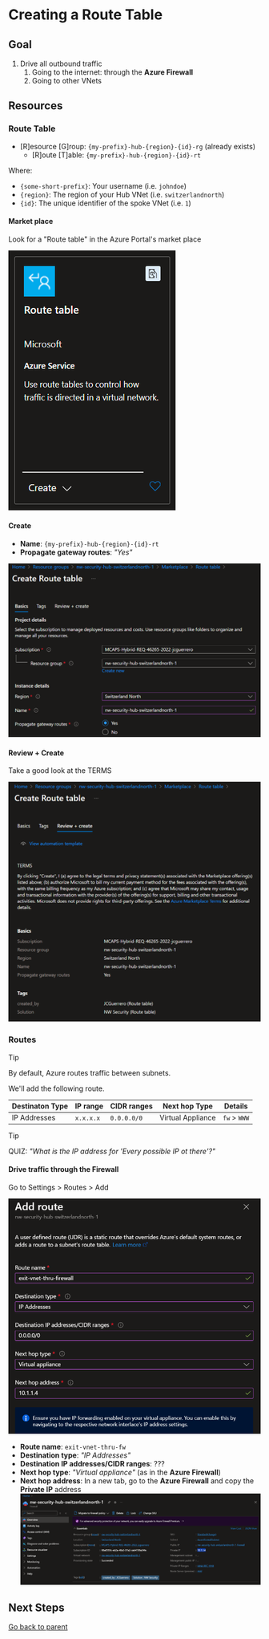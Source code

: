 # Creating a Route Table

## Goal

1. Drive all outbound traffic
   1. Going to the internet: through the **Azure Firewall**
   1. Going to other VNets

## Resources

### Route Table

- [R]esource [G]roup: `{my-prefix}-hub-{region}-{id}-rg` (already exists)
  - [R]oute [T]able: `{my-prefix}-hub-{region}-{id}-rt`

Where:

- `{some-short-prefix}`: Your username (i.e. `johndoe`)
- `{region}`: The region of your Hub VNet (i.e. `switzerlandnorth`)
- `{id}`: The unique identifier of the spoke VNet (i.e. `1`)

#### Market place

Look for a "Route table" in the Azure Portal's market place

![Market place](../../../../assets/img/azure/market/rt/logo.png)

#### Create

- **Name**: `{my-prefix}-hub-{region}-{id}-rt`
- **Propagate gateway routes**: _"Yes"_

![Create](../../../../assets/img/azure/solution/vnets/hub/rt/create/basics.png)

#### Review + Create

Take a good look at the TERMS

![Review + Create](../../../../assets/img/azure/solution/vnets/hub/rt/create/review.png)

### Routes

> [!TIP]
> By default, Azure routes traffic between subnets.

We'll add the following route.

| Destinaton Type | IP range  | CIDR ranges | Next hop Type     | Details      |
| --------------- | --------- | ----------- | ----------------- | ------------ |
| IP Addresses    | `x.x.x.x` | `0.0.0.0/0` | Virtual Appliance | `fw` > `WWW` |

> [!TIP]
> QUIZ: _"What is the IP address for 'Every possible IP ot there'?"_

#### Drive traffic through the Firewall

Go to Settings > Routes > Add

![Add](../../../../assets/img/azure/solution/vnets/hub/rt/routes/exit-vnet-thru-fw.png)

- **Route name**: `exit-vnet-thru-fw`
- **Destination type**: _"IP Addresses"_
- **Destination IP addresses/CIDR ranges**: ???
- **Next hop type**: _"Virtual appliance"_ (as in the **Azure Firewall**)
- **Next hop address**: In a new tab, go to the **Azure Firewall** and copy the **Private IP** address
  ![Private IP](../../../../assets/img/azure/solution/vnets/hub/fw/overview.png)

## Next Steps

[Go back to parent](../README.md)
